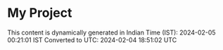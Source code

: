 # My Project

This content is dynamically generated in Indian Time (IST): 2024-02-05 00:21:01 IST
Converted to UTC: 2024-02-04 18:51:02 UTC
